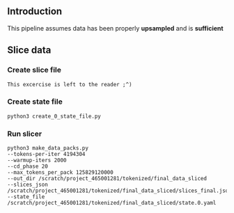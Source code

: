 ## Introduction

This pipeline assumes data has been properly **upsampled** and is **sufficient**

## Slice data

### Create slice file

```
This excercise is left to the reader ;^)
```

### Create state file

```
python3 create_0_state_file.py
```

### Run slicer

```
python3 make_data_packs.py
--tokens-per-iter 4194304 
--warmup-iters 2000 
--cd_phase 20 
--max_tokens_per_pack 125829120000 
--out_dir /scratch/project_465001281/tokenized/final_data_sliced 
--slices_json /scratch/project_465001281/tokenized/final_data_sliced/slices_final.json 
--state_file /scratch/project_465001281/tokenized/final_data_sliced/state.0.yaml
```
